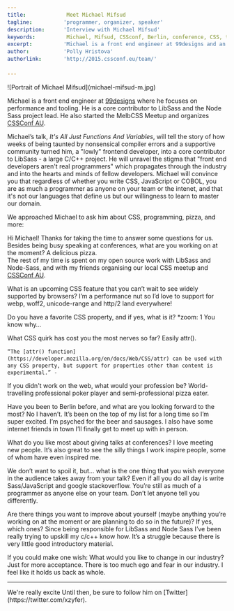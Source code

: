 ```yaml
---
title:             Meet Michael Mifsud 
tagline:          'programmer, organizer, speaker'
description:      'Interview with Michael Mifsud'
keywords:          Michael, Mifsud, CSSconf, Berlin, conference, CSS, talks
excerpt:          'Michael is a front end engineer at 99designs and an organizer of CSSconf AU. '
author:           'Polly Hristova'
authorlink:       'http://2015.cssconf.eu/team/'

---
```


<div class="blog-img blog-img--center">
  ![Portrait of Michael Mifsud](michael-mifsud-m.jpg)
</div>

Michael is a front end engineer at [99designs](http://99designs.com) where he focuses on performance and tooling. He is a core contributor to LibSass and the Node Sass project lead. He also started the MelbCSS Meetup and organizes [CSSConf AU](http://2015.cssconf.com.au/). 

Michael’s talk, _It's All Just Functions And Variables_, will tell the story of how weeks of being taunted by nonsensical compiler errors and a supportive community turned him, a "lowly" frontend developer, into a core contributor to LibSass - a large C/C++ project. He will unravel the stigma that "front end developers aren't real programmers" which propagates through the industry and into the hearts and minds of fellow developers. Michael will convince you that regardless of whether you write CSS, JavaScript or COBOL, you are as much a programmer as anyone on your team or the intenet, and that it's not our languages that define us but our willingness to learn to master our domain. 

We approached Michael to ask him about CSS, programming, pizza, and more:

<span class="strong-border">Hi Michael! Thanks for taking the time to answer some questions for us. Besides being busy speaking at conferences, what are you working on at the moment?</span>
A delicious pizza.  
The rest of my time is spent on my open source work with LibSass and Node-Sass, and with my friends organising our local CSS meetup and [CSSConf AU](http://2015.cssconf.com.au/). 

<span class="strong-border">What is an upcoming CSS feature that you can’t wait to see widely supported by browsers?</span>
I’m a performance nut so I’d love to support for webp, woff2, unicode-range and http/2 land everywhere!

<span class="strong-border">Do you have a favorite CSS property, and if yes, what is it?</span>
*zoom: 1
You know why…

<span class="strong-border">What CSS quirk has cost you the most nerves so far?</span>
Easily attr().

	“The [attr() function](https://developer.mozilla.org/en/docs/Web/CSS/attr) can be used with any CSS property, but support for properties other than content is experimental.” -

<span class="strong-border">If you didn't work on the web, what would your profession be?</span>
World-travelling professional poker player and semi-professional pizza eater.

<span class="strong-border">Have you been to Berlin before, and what are you looking forward to the most?</span>
No I haven’t. It’s been on the top of my list for a long time so I’m super excited. I’m psyched for the beer and sausages. I also have some internet friends in town I’ll finally get to meet up with in person.

<span class="strong-border">What do you like most about giving talks at conferences?</span>
I love meeting new people. It’s also great to see the silly things I work inspire people, some of whom have even inspired me.

<span class="strong-border">We don’t want to spoil it, but… what is the one thing that you wish everyone in the audience takes away from your talk?</span>
Even if all you do all day is write Sass/JavaScript and google stackoverflow. You’re still as much of a programmer as anyone else on your team. Don’t let anyone tell you differently.

<span class="strong-border">Are there things you want to improve about yourself (maybe anything you’re working on at the moment or are planning to do so in the future)? If yes, which ones?</span>
Since being responsible for LibSass and Node Sass I’ve been really trying to upskill my c/c++ know how. It’s a struggle because there is very little good introductory material.

<span class="strong-border">If you could make one wish: What would you like to change in our industry?</span>
Just for more acceptance. There is too much ego and fear in our industry. I feel like it holds us back as whole.
<hr>
We're really excite Until then, be sure to follow him on [Twitter](https://twitter.com/xzyfer).
